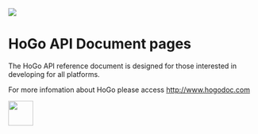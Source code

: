 <!-- LOGO -->
 <img src="http://avalanche.hogodoc.com/HoGo/Images/logo_console.png" />
<!-- End LOGO -->

<!-- Title --> 
HoGo API Document pages
====

<!-- *** Start Content introduction here  *** -->
The HoGo API reference document is designed for those interested in developing for all platforms.

For more infomation about HoGo please access http://www.hogodoc.com

<!-- *** End content introduction *** -->




<a href="https://github.com/hogodev/api/wiki" >
 <img src="http://avalanche.hogodoc.com/images/started.png" height="50"/>
</a>
